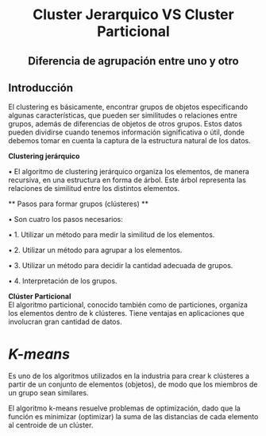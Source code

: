 <h1 align="center"> Cluster Jerarquico VS Cluster Particional </h1>
<h2 align="center"> Diferencia de agrupación entre uno y otro<h2>

## Introducción
El clustering es básicamente, encontrar grupos de objetos especificando algunas características, que pueden ser similitudes o relaciones entre grupos, además de diferencias de objetos de otros grupos. Estos datos pueden dividirse cuando tenemos información significativa o útil, donde debemos tomar en cuenta la captura de la estructura natural de los datos.
 
**Clustering jerárquico**
 
• El algoritmo de clustering jerárquico organiza los elementos, de manera 
recursiva, en una estructura en forma de árbol. Este árbol representa las 
relaciones de similitud entre los distintos elementos.
 
** Pasos para formar grupos (clústeres) **
 
• Son cuatro los pasos necesarios:
 
 
• 1. Utilizar un método para medir la similitud de los elementos.
 
• 2. Utilizar un método para agrupar a los elementos.
 
• 3. Utilizar un método para decidir la cantidad adecuada de grupos.
 
• 4. Interpretación de los grupos.
 
**Clúster Particional**  
El algoritmo particional, conocido también como de particiones, organiza los 
elementos dentro de k clústeres. Tiene ventajas en aplicaciones que involucran 
gran cantidad de datos.
 
# *K-means*
 
Es uno de los algoritmos utilizados en la industria para crear k clústeres a partir de 
un conjunto de elementos (objetos), de modo que los miembros de un grupo sean 
similares.
 
El algoritmo k-means resuelve problemas de optimización, dado que la función es 
minimizar (optimizar) la suma de las distancias de cada elemento al centroide de 
un clúster.
